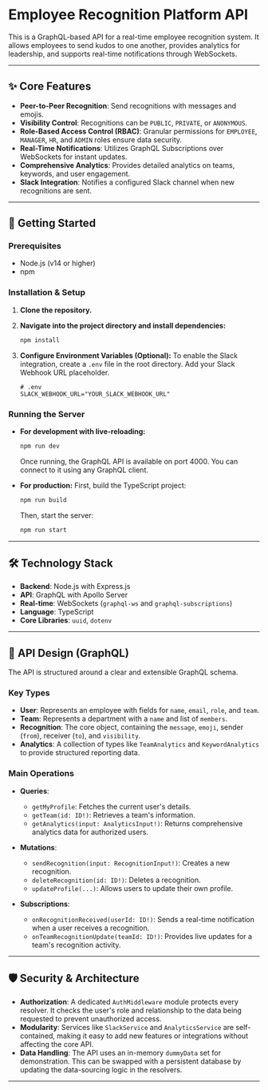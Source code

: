 # Employee Recognition Platform API

This is a GraphQL-based API for a real-time employee recognition system. It allows employees to send kudos to one another, provides analytics for leadership, and supports real-time notifications through WebSockets.

---

## ✨ Core Features

* **Peer-to-Peer Recognition**: Send recognitions with messages and emojis.
* **Visibility Control**: Recognitions can be `PUBLIC`, `PRIVATE`, or `ANONYMOUS`.
* **Role-Based Access Control (RBAC)**: Granular permissions for `EMPLOYEE`, `MANAGER`, `HR`, and `ADMIN` roles ensure data security.
* **Real-Time Notifications**: Utilizes GraphQL Subscriptions over WebSockets for instant updates.
* **Comprehensive Analytics**: Provides detailed analytics on teams, keywords, and user engagement.
* **Slack Integration**: Notifies a configured Slack channel when new recognitions are sent.

---

## 🚀 Getting Started

### Prerequisites

* Node.js (v14 or higher)
* npm

### Installation & Setup

1.  **Clone the repository.**

2.  **Navigate into the project directory and install dependencies:**
    ```sh
    npm install
    ```

3.  **Configure Environment Variables (Optional):**
    To enable the Slack integration, create a `.env` file in the root directory. Add your Slack Webhook URL placeholder.
    ```env
    # .env
    SLACK_WEBHOOK_URL="YOUR_SLACK_WEBHOOK_URL"
    ```

### Running the Server

* **For development with live-reloading:**
    ```sh
    npm run dev
    ```
    Once running, the GraphQL API is available on port 4000. You can connect to it using any GraphQL client.

* **For production:**
    First, build the TypeScript project:
    ```sh
    npm run build
    ```
    Then, start the server:
    ```sh
    npm run start
    ```

---

## 🛠️ Technology Stack

* **Backend**: Node.js with Express.js
* **API**: GraphQL with Apollo Server
* **Real-time**: WebSockets (`graphql-ws` and `graphql-subscriptions`)
* **Language**: TypeScript
* **Core Libraries**: `uuid`, `dotenv`

---

## 🎨 API Design (GraphQL)

The API is structured around a clear and extensible GraphQL schema.

### Key Types

* **User**: Represents an employee with fields for `name`, `email`, `role`, and `team`.
* **Team**: Represents a department with a `name` and list of `members`.
* **Recognition**: The core object, containing the `message`, `emoji`, sender (`from`), receiver (`to`), and `visibility`.
* **Analytics**: A collection of types like `TeamAnalytics` and `KeywordAnalytics` to provide structured reporting data.

### Main Operations

* **Queries**:
    * `getMyProfile`: Fetches the current user's details.
    * `getTeam(id: ID!)`: Retrieves a team's information.
    * `getAnalytics(input: AnalyticsInput!)`: Returns comprehensive analytics data for authorized users.

* **Mutations**:
    * `sendRecognition(input: RecognitionInput!)`: Creates a new recognition.
    * `deleteRecognition(id: ID!)`: Deletes a recognition.
    * `updateProfile(...)`: Allows users to update their own profile.

* **Subscriptions**:
    * `onRecognitionReceived(userId: ID!)`: Sends a real-time notification when a user receives a recognition.
    * `onTeamRecognitionUpdate(teamId: ID!)`: Provides live updates for a team's recognition activity.

---

## 🛡️ Security & Architecture

* **Authorization**: A dedicated `AuthMiddleware` module protects every resolver. It checks the user's role and relationship to the data being requested to prevent unauthorized access.
* **Modularity**: Services like `SlackService` and `AnalyticsService` are self-contained, making it easy to add new features or integrations without affecting the core API.
* **Data Handling**: The API uses an in-memory `dummyData` set for demonstration. This can be swapped with a persistent database by updating the data-sourcing logic in the resolvers.

---

